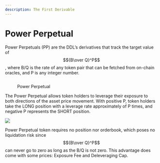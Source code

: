 ```yaml
---
description: The First Derivable
---
```


# Power Perpetual

Power Perpetuals (PP) are the DDL’s derivatives that track the target value of $${B\over Q}^P$$, where B/Q is the rate of any token pair that can be fetched from on-chain oracles, and P is any integer number.

<figure><img src="https://lh3.googleusercontent.com/0fYMpSK8jEToF6GX2tF8I4dTDm0BSHjk6kIe_xWS3nXNFmo1AShob0vfX3zQPlIVjL-wF7nfYjI-kjKGtVMDM7Npr6oCBodwClBnUuVDkPGgkPH5LnCdN7FWmsxi4dkTGVZsV82fufQ5DondNj3u2n6Up-KG5L7IWFd8o8cQnuNaGp0cXwIhl7eX0taS5A" alt=""><figcaption><p>Power Perpetual</p></figcaption></figure>

The Power Perpetual allows token holders to leverage their exposure to both directions of the asset price movement. With positive P, token holders take the LONG position with a leverage rate approximately of P times, and negative P represents the SHORT position.

![](https://lh6.googleusercontent.com/G0zhbLEod7v5dEgclCkyqmVEPjD1kjDR42yb48fDLCLEH97EVfATO7PTx4VsHG6K5m-m3YXW1UHenVcimz1iXwxdoZlA4q\_MYZZ0eYDlUnhY1Lvc0ZqVNCXfI6FbJION7oltNu2Bo-4nolFnSN8GvYHRzBIHDC4goKJ\_7NtjKTYnFl7hbrYhqocH2j3Scw)

Power Perpetual token requires no position nor orderbook, which poses no liquidation risk since $${B\over Q}^P$$ can never go to zero as long as the B/Q is not zero. This advantage does come with some prices: Exposure Fee and Deleveraging Cap.
